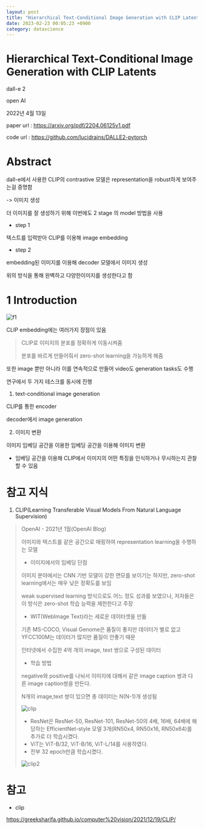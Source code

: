 ```yaml
---
layout: post
title: "Hierarchical Text-Conditional Image Generation with CLIP Latents"
date: 2023-02-23 00:05:23 +0900
category: datascience
---
```


# Hierarchical Text-Conditional Image Generation with CLIP Latents

dall-e 2

open AI

2022년 4월 13일

paper url : https://arxiv.org/pdf/2204.06125v1.pdf

code url : https://github.com/lucidrains/DALLE2-pytorch

# Abstract

dall-e에서 사용한 CLIP의 contrastive 모델은 representation을 robust하게 보여주는걸 증명함

-> 이미지 생성 

더 이미지를 잘 생성하기 위해 이번에도 2 stage 의 model 방법을 사용 

- step 1

텍스트를 입력받아 CLIP를 이용해 image embedding 

- step 2

embedding된 이미지를 이용해 decoder 모델에서 이미지 생성



위의 방식을 통해 완벽하고 다양한이미지를 생성한다고 함

# 1 Introduction

![f1](F:\code\whtngus.github.io\img\2023\Hierarchical_Text-Conditional_Image_Generation_with_CLIP_Latents\f1.PNG)

CLIP embedding에는 여러가지 장점이 있음

> CLIP로 이미지의 분포를 정확하게 이동시켜줌
>
> 분포를 바르게 만들어줘서 zero-shot learning을 가능하게 해줌 

또한 image 뿐만 아니라 이를 연속적으로 만들어 video도 generation tasks도 수행

연구에서 두 가지 테스크를 동시에 진행

1. text-conditional image generation

CLIP를 통한 encoder

decoder에서 image generation

2. 이미지 변환

이미지 임베딩 공간을 이용한 임베딩 공간을 이용해 이미지 변환 

+ 임베딩 공간을 이용해 CLIP에서 이미지의 어떤 특징을 인식하거나 무시하는지 관찰할 수 있음

















# 참고 지식

1. CLIP(Learning Transferable Visual Models From Natural Language Supervision)

>  OpenAI - 2021년 1월(OpenAI Blog)
>
> 
>
> 이미지와 텍스트를 같은 공간으로 매핑하여 representation learning을 수행하는 모델 
>
> - 이미지에서의 임베딩 단점 
>
> 이미지 분야에서는 CNN 기반 모델이 강한 면모를 보이기는 하지만, zero-shot learning에서는 매우 낮은 정확도를 보임
>
>  weak supervised learning 방식으로도 어느 정도 성과를 보였으나, 저자들은 이 방식은 zero-shot 학습 능력을 제한한다고 주장
>
> - WIT(WebImage Text)라는 세로운 데이터셋을 만듦
>
> 기존 MS-COCO, Visual Genome은 품질이 좋지만 데이터가 별로 없고 YFCC100M는 데이터가 많지만 품질이 안좋기 때문 
>
> 인터넷에서 수집한 4억 개의 image, text 쌍으로 구성된 데이터
>
> - 학습 방법
>
> negative와 positive를 나눠서 이미지에 대해서 같은 image caption 쌍과 다른 image caption쌍을 만든다.
>
> N개의 image,text 쌍이 있으면 총 데이터는 N(N-1)개 생성됨 
>
> ![clip](F:\code\whtngus.github.io\img\2023\Hierarchical_Text-Conditional_Image_Generation_with_CLIP_Latents\clip.PNG)
>
> - ResNet은 ResNet-50, ResNet-101, ResNet-50의 4배, 16배, 64배에 해당하는 EfficientNet-style 모델 3개(RN50x4, RN50x16, RN50x64)를 추가로 더 학습시켰다.
> - ViT는 ViT-B/32, ViT-B/16, ViT-L/14를 사용하였다.
> - 전부 32 epoch만큼 학습시켰다.
>
> ![clip2](F:\code\whtngus.github.io\img\2023\Hierarchical_Text-Conditional_Image_Generation_with_CLIP_Latents\clip2.PNG)















# 참고

- clip

https://greeksharifa.github.io/computer%20vision/2021/12/19/CLIP/

